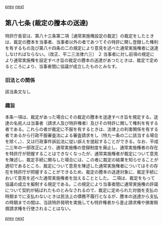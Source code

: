 [prev](/specific\markdowns\特許法\114_Mp-Ch_4-Se_1-At_86.md)
[next](/specific\markdowns\特許法\116_Mp-Ch_4-Se_1-At_88.md)
## 第八七条 (裁定の謄本の送達)
特許庁長官は、第八十三条第二項［通常実施権設定の裁定］の裁定をしたときは、裁定の謄本を当事者、当事者以外の者であつてその特許に関し登録した権利を有するもの及び第八十四条の二の規定により意見を述べた通常実施権者に送達しなければならない。（改正、平二三法律六三）
２ 当事者に対し前項の規定により通常実施権を設定すべき旨の裁定の謄本の送達があつたときは、裁定で定めるところにより、当事者間に協議が成立したものとみなす。

### 旧法との関係
該当条文なし

### 趣旨
本条一項は、裁定があった場合にその裁定の謄本を送達すべき旨を規定する。送達の名宛人は当事者（請求人及び特許権者）及びその特許に関して権利を有する者である。これらの者が裁定に不服を有するときは、法律上の利害関係を有する者であるから行政不服審査法による審査請求をし（特九一条の二に該当する場合を除く。）、又は行政事件訴訟法に従い訴えを提起することができる。なお、平成二三年の一部改正により、通常実施権の登録制度を廃止し、通常実施権者の存在を特許庁が把握することはできなくなったが、通常実施権者が裁定について意見を陳述し、裁定手続に関与した場合には、この者に裁定の結果を知らせることが適切であるところ、裁定について意見を陳述した通常実施権者についてはその存在を特許庁が把握することができるため、裁定の謄本の送達対象に、裁定手続において意見を述べた通常実施権者を加えることとした。
二項は、裁定をもって協議の成立を擬制する規定である。この規定により当事者間に通常実施権の許諾について契約が結ばれたものとみなされるので、裁定に定められた対価を支払の時期までに支払わないときは民法上の債務不履行となるが、謄本の送達から支払の時期までの間は、当該特許発明を実施しても特許権者から差止請求権や損害賠償請求権を行使されることはない。

[prev](/specific\markdowns\特許法\114_Mp-Ch_4-Se_1-At_86.md)
[next](/specific\markdowns\特許法\116_Mp-Ch_4-Se_1-At_88.md)